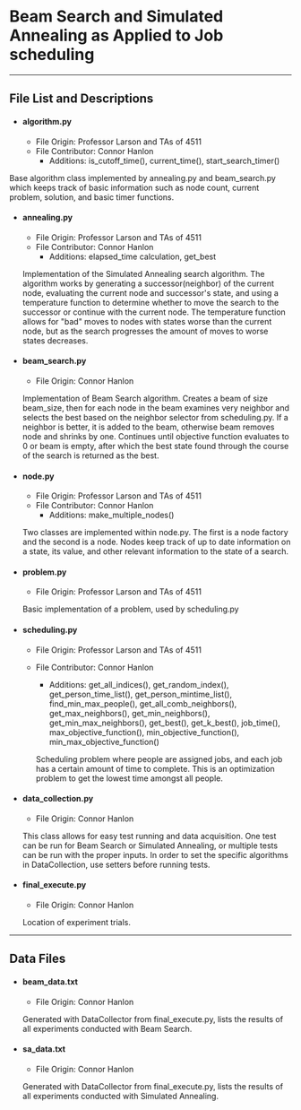 # Beam Search and Simulated Annealing as Applied to Job scheduling
-----
## File List and Descriptions
* #### algorithm.py

  * File Origin: Professor Larson and TAs of 4511
  * File Contributor: Connor Hanlon
    * Additions: is_cutoff_time(), current_time(), start_search_timer()

 Base algorithm class implemented by annealing.py and beam_search.py which keeps track of basic information such as node count, current problem, solution, and basic timer functions.

* #### annealing.py

  * File Origin: Professor Larson and TAs of 4511
  * File Contributor: Connor Hanlon
    * Additions: elapsed_time calculation, get_best

  Implementation of the Simulated Annealing search algorithm. The algorithm works by generating a successor(neighbor) of the current node, evaluating the current node and successor's state, and using a temperature function to determine whether to move the search to the successor or continue with the current node. The temperature function allows for "bad" moves to nodes with states worse than the current node, but as the search progresses the amount of moves to worse states decreases.

* #### beam_search.py

  * File Origin: Connor Hanlon

  Implementation of Beam Search algorithm. Creates a beam of size beam_size, then for each node in the beam examines very neighbor and selects the best based on the neighbor selector from scheduling.py. If a neighbor is better, it is added to the beam, otherwise beam removes node and shrinks by one. Continues until objective function evaluates to 0 or beam is empty, after which the best state found through the course of the search is returned as the best.

* #### node.py

  * File Origin: Professor Larson and TAs of 4511
  * File Contributor: Connor Hanlon
    * Additions: make_multiple_nodes()

  Two classes are implemented within node.py. The first is a node factory and the second is a node. Nodes keep track of up to date information on a state, its value, and other relevant information to the state of a search.

* #### problem.py

  * File Origin: Professor Larson and TAs of 4511

  Basic implementation of a problem, used by scheduling.py

* #### scheduling.py

  * File Origin: Professor Larson and TAs of 4511
  * File Contributor: Connor Hanlon
    * Additions: get_all_indices(), get_random_index(), get_person_time_list(), get_person_mintime_list(), find_min_max_people(), get_all_comb_neighbors(), get_max_neighbors(), get_min_neighbors(), get_min_max_neighbors(), get_best(), get_k_best(), job_time(),
    max_objective_function(), min_objective_function(), min_max_objective_function()

    Scheduling problem where people are assigned jobs, and each job has a certain amount of time to complete. This is an optimization problem to get the lowest time amongst all people.

* #### data_collection.py

  * File Origin: Connor Hanlon

  This class allows for easy test running and data acquisition. One test can be run for Beam Search or Simulated Annealing, or multiple tests can be run with the proper inputs. In order to set the specific algorithms in DataCollection, use setters before running tests.

* #### final_execute.py

  * File Origin: Connor Hanlon

  Location of experiment trials.
----
## Data Files

* #### beam_data.txt

  * File Origin: Connor Hanlon

  Generated with DataCollector from final_execute.py, lists the results of all experiments conducted with Beam Search.

* #### sa_data.txt

  * File Origin: Connor Hanlon

  Generated with DataCollector from final_execute.py, lists the results of all experiments conducted with Simulated Annealing.
